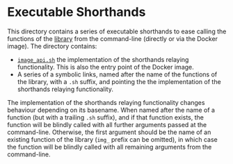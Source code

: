 # Executable Shorthands

This directory contains a series of executable shorthands to ease calling the
functions of the [library] from the command-line (directly or via the Docker
image). The directory contains:

+ [`image_api.sh`](./image_api.sh) the implementation of the shorthands relaying
  functionality. This is also the entry point of the Docker image.
+ A series of a symbolic links, named after the name of the functions of the
  library, with a `.sh` suffix, and pointing the the implementation of the
  shorthands relaying functionality.

The implementation of the shorthands relaying functionality changes behaviour
depending on its basename. When named after the name of a function (but with a
trailing `.sh` suffix), and if that function exists, the function will be
blindly called with all further arguments passed at the command-line. Otherwise,
the first argument should be the name of an existing function of the library
(`img_` prefix can be omitted), in which case the function will be blindly
called with all remaining arguments from the command-line.

  [library]: ../image_api.sh